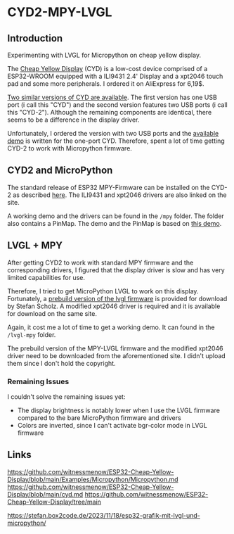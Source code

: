 # CYD2-MPY-LVGL

## Introduction
Experimenting with LVGL for Micropython on cheap yellow display.

The [Cheap Yellow Display](https://github.com/witnessmenow/ESP32-Cheap-Yellow-Display/tree/main) (CYD) is a low-cost device comprised of a ESP32-WROOM equipped with a
ILI9431 2.4' Display and a xpt2046 touch pad and some more peripherals. I ordered it on AliExpress for 6,19$.

[Two similar versions of CYD are available](https://github.com/witnessmenow/ESP32-Cheap-Yellow-Display/blob/main/cyd.md). The first version has one USB port (i call this "CYD") and the second version
features two USB ports (i call this "CYD-2"). Although the remaining components are identical, there seems to be a difference in the
display driver.

Unfortunately, I ordered the version with two USB ports and the [available demo](https://github.com/witnessmenow/ESP32-Cheap-Yellow-Display/blob/main/Examples/Micropython/demo.py) is written for the one-port CYD.
Therefore, spent a lot of time getting CYD-2 to work with Micropython firmware.

## CYD2 and MicroPython
The standard release of ESP32 MPY-Firmware can be installed on the CYD-2 as described [here](https://github.com/witnessmenow/ESP32-Cheap-Yellow-Display/blob/main/Examples/Micropython/Micropython.md).
The ILI9431 and xpt2046 drivers are also linked on the site.

A working demo and the drivers can be found in the `/mpy` folder.
The folder also contains a PinMap. The demo and the PinMap is based on [this demo](https://github.com/witnessmenow/ESP32-Cheap-Yellow-Display/blob/main/Examples/Micropython/demo.py).


## LVGL + MPY
After getting CYD2 to work with standard MPY firmware and the corresponding drivers,
I figured that the display driver is slow and has very limited capabilities for use.

Therefore, I tried to get MicroPython LVGL to work on this display.
Fortunately, a [prebuild version of the lvgl firmware](https://stefan.box2code.de/2023/11/18/esp32-grafik-mit-lvgl-und-micropython/) is provided for download by Stefan Scholz.
A modified xpt2046 driver is required and it is available for download on the same site.

Again, it cost me a lot of time to get a working demo.
It can found in the `/lvgl-mpy` folder.

The prebuild version of the MPY-LVGL firmware and the modified xpt2046 driver need to be downloaded
from the aforementioned site. I didn't upload them since I don't hold the copyright.

### Remaining Issues
I couldn't solve the remaining issues yet:
- The display brightness is notably lower when I use the LVGL firmware compared to the bare MicroPython firmware and drivers
- Colors are inverted, since I can't activate bgr-color mode in LVGL firmware

## Links
https://github.com/witnessmenow/ESP32-Cheap-Yellow-Display/blob/main/Examples/Micropython/Micropython.md
https://github.com/witnessmenow/ESP32-Cheap-Yellow-Display/blob/main/cyd.md
https://github.com/witnessmenow/ESP32-Cheap-Yellow-Display/tree/main

https://stefan.box2code.de/2023/11/18/esp32-grafik-mit-lvgl-und-micropython/
